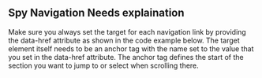 <h2>Spy Navigation <span class="status refactor">Needs explaination</span></h2>

Make sure you always set the target for each navigation link by providing the data-href attribute as shown in the code example below.
The target element itself needs to be an anchor tag with the name set to the value that you set in the data-href attribute.
The anchor tag defines the start of the section you want to jump to or select when scrolling there.


<script>
document.addEventListener('DOMContentLoaded', function() {
    (function($, showcar) {
        var stickyYStartPosition = $('.sc-spy-navigation').offset().top;
        if (document.querySelector('.markdown-sdf')) { //block temporary
            stickyYStartPosition += 275;
            var spyNavSample = document.querySelector('#spy-navigation .sample');
            var spyNavSampleOffsetBottom = spyNavSample.offsetTop + spyNavSample.offsetHeight;
            document.addEventListener('scroll', function() {
                if (window.pageYOffset > spyNavSampleOffsetBottom + 250) {
                    document.querySelector('.sc-spy-navigation').classList.remove('sc-spy-navigation--sticked');
                    document.querySelector('#page-subnav-stick').style.marginTop = '0px';
                    showcar.spyNavigation({
                        stickPosFn: (scrollTop, stickToElem, componentElem) => scrollTop > 10000000000,
                        unstickPosFn: (scrollTop, stickToElem, componentElem) => scrollTop <= 10000000000
                    });
                } else {
                    showcar.spyNavigation({
                        stickPosFn: (scrollTop, stickToElem, componentElem) => scrollTop > stickyYStartPosition,
                        unstickPosFn: (scrollTop, stickToElem, componentElem) => scrollTop <= stickyYStartPosition
                    });
                }
            })
        } else {
            showcar.spyNavigation({
                stickPosFn: (scrollTop, stickToElem, componentElem) => scrollTop > stickyYStartPosition,
                unstickPosFn: (scrollTop, stickToElem, componentElem) => scrollTop <= stickyYStartPosition
            });
        }
    })(window.Zepto, window.showcar);
})
</script>
